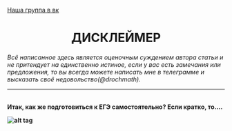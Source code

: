 [Наша группа в вк](https://vk.com/clubmaslov)
<h1 align='center'> ДИСКЛЕЙМЕР </h1>
  <h6>Всё написанное здесь является оценочным суждением автора статьи и не притендует на единственно истиное, если у вас есть замечания или предложения, то вы всегда можете написать мне в телеграмме и высказать своё недовольство(@drochmath).<hr>
    
<h4> Итак, как же подготовиться к ЕГЭ самостоятельно?
  Если кратко, то....
  
![alt tag](https://i.ibb.co/vsGPJg0/BV.jpg "Описание будет тут")​
